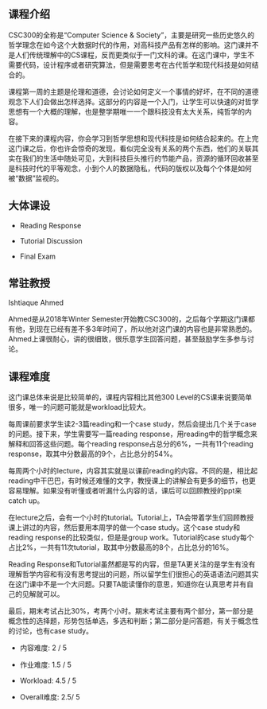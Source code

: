 ## 课程介绍
CSC300的全称是“Computer Science & Society”，主要是研究一些历史悠久的哲学理念在如今这个大数据时代的作用，对高科技产品有怎样的影响。这门课并不是人们传统理解中的CS课程，反而更类似于一门文科的课。在这门课中，学生不需要代码，设计程序或者研究算法，但是需要思考在古代哲学和现代科技是如何结合的。

课程第一周的主题是伦理和道德，会讨论如何定义一个事情的好坏，在不同的道德观念下人们会做出怎样选择。这部分的内容是一个入门，让学生可以快速的对哲学思想有一个大概的理解，也是整学期唯一一个跟科技没有太大关系，纯哲学的内容。

在接下来的课程内容，你会学习到哲学思想和现代科技是如何结合起来的。在上完这门课之后，你也许会惊奇的发现，看似完全没有关系的两个东西，他们的关联其实在我们的生活中随处可见，大到科技巨头推行的节能产品，资源的循环回收甚至是科技时代的平等观念，小到个人的数据隐私，代码的版权以及每个个体是如何被“数据”监视的。

## 大体课设
- Reading Response

- Tutorial Discussion

- Final Exam

## 常驻教授
Ishtiaque Ahmed

Ahmed是从2018年Winter Semester开始教CSC300的，之后每个学期这门课都有他，到现在已经有差不多3年时间了，所以他对这门课的内容也是非常熟悉的。Ahmed上课很耐心，讲的很细致，很乐意学生回答问题，甚至鼓励学生多参与讨论。

## 课程难度
这门课总体来说是比较简单的，课程内容相比其他300 Level的CS课来说要简单很多，唯一的问题可能就是workload比较大。

每周课前要求学生读2-3篇reading和一个case study，然后会提出几个关于case的问题。接下来，学生需要写一篇reading response，用reading中的哲学概念来解释和回答这些问题。每个reading response占总分的6%，一共有11个reading response，取其中分数最高的9个，占比总分的54%。

每周两个小时的lecture，内容其实就是以课前reading的内容。不同的是，相比起reading中干巴巴，有时候还难懂的文字，教授课上的讲解会有更多的细节，也更容易理解。如果没有听懂或者听漏什么内容的话，课后可以回顾教授的ppt来catch up。

在lecture之后，会有一个小时的tutorial。Tutorial上，TA会带着学生们回顾教授课上讲过的内容，然后要用本周学的做一个case study。这个case study和reading response的比较类似，但是是group work。Tutorial的case study每个占比2%，一共有11次tutorial，取其中分数最高的8个，占比总分的16%。

Reading Response和Tutorial虽然都是写的内容，但是TA更关注的是学生有没有理解哲学内容和有没有思考提出的问题，所以留学生们很担心的英语语法问题其实在这门课中不是一个大问题。只要TA能读懂你的意思，知道你在认真思考并有自己的见解就可以。

最后，期末考试占比30%，考两个小时。期末考试主要有两个部分，第一部分是概念性的选择题，形势包括单选，多选和判断；第二部分是问答题，有关于概念性的讨论，也有case study。


- 内容难度:  2 / 5

- 作业难度:  1.5 / 5

- Workload:  4.5 / 5

- Overall难度:  2.5/ 5
